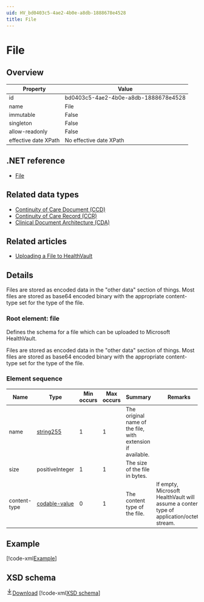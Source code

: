 ```yaml
---
uid: HV_bd0403c5-4ae2-4b0e-a8db-1888678e4528
title: File
---
```


# File

## Overview

Property|Value
---|---
id|bd0403c5-4ae2-4b0e-a8db-1888678e4528
name|File
immutable|False
singleton|False
allow-readonly|False
effective date XPath|No effective date XPath

## .NET reference
- [File](https://go.microsoft.com/fwlink/?LinkID=136134)

## Related data types

- [Continuity of Care Document (CCD)](xref:HV_9c48a2b8-952c-4f5a-935d-f3292326bf54)
- [Continuity of Care Record (CCR)](xref:HV_1e1ccbfc-a55d-4d91-8940-fa2fbf73c195)
- [Clinical Document Architecture (CDA)](xref:HV_1ed1cba6-9530-44a3-b7b5-e8219690ebcf)

## Related articles

- [Uploading a File to HealthVault](http://msdn.microsoft.com/en-us/library/ff803586.aspx)

## Details
Files are stored as encoded data in the "other data" section of things. Most files are stored as base64 encoded binary with the appropriate content-type set for the type of the file.

<a name='file'></a>

### Root element: file

Defines the schema for a file which can be uploaded to Microsoft HealthVault.

Files are stored as encoded data in the "other data" section of things. Most files are stored as base64 encoded binary with the appropriate content-type set for the type of the file.

### Element sequence

Name|Type|Min occurs|Max occurs|Summary|Remarks
---|---|---|---|---|---
name|[string255](xref:HV_3e730686-781f-4616-aa0d-817bba8eb141#string255)|1|1|The original name of the file, with extension if available.|
size|positiveInteger|1|1|The size of the file in bytes.|
content-type|[codable-value](xref:HV_3e730686-781f-4616-aa0d-817bba8eb141#codable-value)|0|1|The content type of the file.|If empty, Microsoft HealthVault will assume a content type of application/octet-stream.

## Example
[!code-xml[Example](sample-xml/bd0403c5-4ae2-4b0e-a8db-1888678e4528.xml)]

## XSD schema
[![Download](/healthvault/images/download.png)Download](xsd/file.xsd)
[!code-xml[XSD schema](xsd/file.xsd)]

